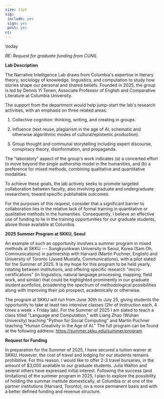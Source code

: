 ```yaml
---
size: 11pt
sig:
 include: yes
 sign: yes
 post: yes
cc:
---
```


\today

*RE: Request for graduate funding from CUNIL*

**Lab Description**

The Narrative Intelligence Lab draws from Columbia's expertise in literary theory, sociology
of knowledge, linguistics, and computation to study how stories shape our personal and shared
beliefs. Founded in 2025, the group is led by Dennis Yi Tenen, Associate Professor of English
and Comparative Literature at Columbia University.

The support from the department would help jump-start the lab's research activities, with an
emphasis on three related areas:

1. Collective cognition: thinking, writing, and creating in groups.

2. Influence (text reuse, plagiarism in the age of AI, schematic and otherwise algorithmic
modes of cultural/epistemic production).

3. Group thought and communal storytelling including expert discourse, conspiracy theory,
disinformation, and propaganda.

The "laboratory" aspect of the group's work indicates (a) a concerted effort to move beyond the
single authorship model in the humanities, and (b) a preference for mixed methods, combining
qualitative and quantitative modalities.

To achieve these goals, the lab actively seeks to promote targeted collaboration between
faculty, also involving graduate and undergraduate researchers, toward specific publishable
outcomes.

For the purposes of this request, consider that a significant barrier to collaboration lies in
the relative lack of formal training in quantitative or qualitative methods in the humanities.
Consequently, I believe an effective use of funding to lie in the training opportunities for
our graduate students, above those available at Columbia.

**2025 Summer Program at SKKU, Seoul**

An example of such an opportunity involves a summer program in mixed methods at SKKU ---
Sungkyunkwan University in Seoul, Korea (Sam Oh, Communications) in partnership with Harvard
(Martin Puchner, English) and University of Toronto (Javed Mustafa, Communications), with a
pilot slated for the Summer of 2025. It is my hope for this program to be held yearly, rotating
between institutions, and offering specific research "micro-certifications" (in linguistics,
natural language processing, mapping, field work, and similar) that could be highlighted
prominently in our graduate student portfolios, broadening the spectrum of methodological
possibilities along with improving their job prospect, academically or otherwise.

The program at SKKU will run from June 30th to July 25, giving students the opportunity to take
at least two intensive classes (2hr of instruction each, 4 times a week + Friday lab). For
the Summer of 2025 I am slated to teach a class titled "Language and Computation," with Liang
Zhao (Wuhan University) teaching "Python for Social Computing" and Martin Puchner teaching
"Human Creativity in the Age of AI." The full program can be found at the following address:
https://summer.skku.edu/summer/program

**Request for Funding**

In preparation for the Summer of 2025, I have secured a tuition waiver at SKKU. However, the cost of travel
and lodging for our students remains prohibitive. For this reason, I would like to offer 2-3
travel bursaries, in the amount of $3,000 available to our graduate students. Julia Walton and
several others have expressed initial interest. Following the success (and limitations) of
the summer program in 2025, I plan to explore the possibility of holding the summer institute
domestically, at Columbia or at one of the partner institutions (Harvard, Toronto), on a more
permanent basis and with a better defined funding and revenue structure.
